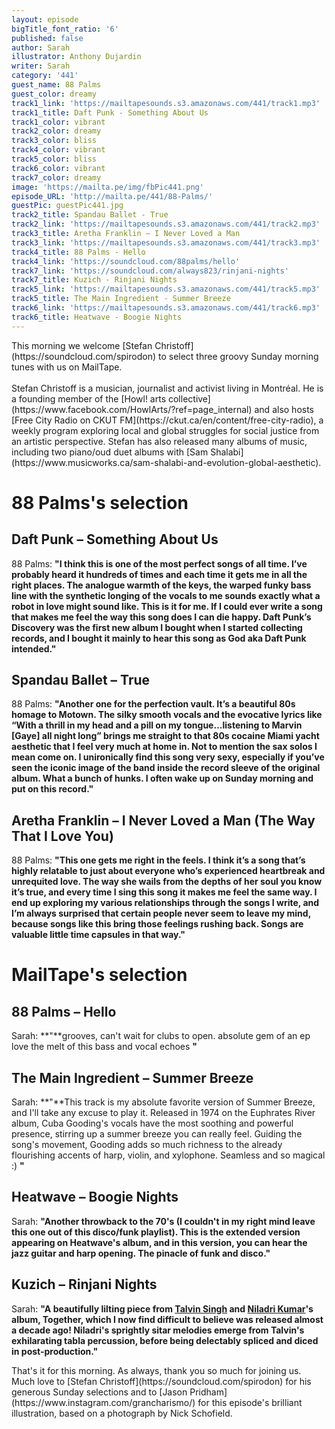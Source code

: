 ```yaml
---
layout: episode
bigTitle_font_ratio: '6'
published: false
author: Sarah
illustrator: Anthony Dujardin
writer: Sarah
category: '441'
guest_name: 88 Palms
guest_color: dreamy
track1_link: 'https://mailtapesounds.s3.amazonaws.com/441/track1.mp3'
track1_title: Daft Punk - Something About Us
track1_color: vibrant
track2_color: dreamy
track3_color: bliss
track4_color: vibrant
track5_color: bliss
track6_color: vibrant
track7_color: dreamy
image: 'https://mailta.pe/img/fbPic441.png'
episode_URL: 'http://mailta.pe/441/88-Palms/'
guestPic: guestPic441.jpg
track2_title: Spandau Ballet - True
track2_link: 'https://mailtapesounds.s3.amazonaws.com/441/track2.mp3'
track3_title: Aretha Franklin – I Never Loved a Man
track3_link: 'https://mailtapesounds.s3.amazonaws.com/441/track3.mp3'
track4_title: 88 Palms - Hello
track4_link: 'https://soundcloud.com/88palms/hello'
track7_link: 'https://soundcloud.com/always823/rinjani-nights'
track7_title: Kuzich - Rinjani Nights
track5_link: 'https://mailtapesounds.s3.amazonaws.com/441/track5.mp3'
track5_title: The Main Ingredient - Summer Breeze
track6_link: 'https://mailtapesounds.s3.amazonaws.com/441/track6.mp3'
track6_title: Heatwave - Boogie Nights
---
```

<p id="introduction">This morning we welcome [Stefan Christoff](https://soundcloud.com/spirodon) to select three groovy Sunday morning tunes with us on MailTape. 
<br><br>
Stefan Christoff is a musician, journalist and activist living in Montréal. He is a founding member of the [Howl! arts collective](https://www.facebook.com/HowlArts/?ref=page_internal) and also hosts [Free City Radio on CKUT FM](https://ckut.ca/en/content/free-city-radio), a weekly program exploring local and global struggles for social justice from an artistic perspective. Stefan has also released many albums of music, including two piano/oud duet albums with [Sam Shalabi](https://www.musicworks.ca/sam-shalabi-and-evolution-global-aesthetic).  
</p>

# 88 Palms's selection

## Daft Punk – Something About Us
88 Palms: **"**I think this is one of the most perfect songs of all time. I’ve probably heard it hundreds of times and each time it gets me in all the right places. The analogue warmth of the keys, the warped funky bass line with the synthetic longing of the vocals to me sounds exactly what a robot in love might sound like. This is it for me. If I could ever write a song that makes me feel the way this song does I can die happy. Daft Punk’s Discovery was the first new album I bought when I started collecting records, and I bought it mainly to hear this song as God aka Daft Punk intended.**"**

## Spandau Ballet – True
88 Palms: **"**Another one for the perfection vault. It’s a beautiful 80s homage to Motown. The silky smooth vocals and the evocative lyrics like “With a thrill in my head and a pill on my tongue…listening to Marvin [Gaye] all night long” brings me straight to that 80s cocaine Miami yacht aesthetic that I feel very much at home in. Not to mention the sax solos I mean come on. I unironically find this song very sexy, especially if you’ve seen the iconic image of the band inside the record sleeve of the original album. What a bunch of hunks. I often wake up on Sunday morning and put on this record.**"**

## Aretha Franklin – I Never Loved a Man (The Way That I Love You) 
88 Palms: **"**This one gets me right in the feels. I think it’s a song that’s highly relatable to just about everyone who’s experienced heartbreak and unrequited love. The way she wails from the depths of her soul you know it’s true, and every time I sing this song it makes me feel the same way. I end up exploring my various relationships through the songs I write, and I’m always surprised that certain people never seem to leave my mind, because songs like this bring those feelings rushing back. Songs are valuable little time capsules in that way.**"**


# MailTape's selection

## 88 Palms  – Hello
Sarah: **"**grooves, can't wait for clubs to open. absolute gem of an ep
love the melt of this bass and vocal echoes 
**"**

## The Main Ingredient – Summer Breeze
Sarah: **"**This track is my absolute favorite version of Summer Breeze, and I'll take any excuse to play it. Released in 1974 on the Euphrates River album, Cuba Gooding's vocals have the most soothing and powerful presence, stirring up a summer breeze you can really feel. Guiding the song's movement, Gooding adds so much richness to the already flourishing accents of harp, violin, and xylophone. Seamless and so magical :) **"**

## Heatwave – Boogie Nights
Sarah: **"**Another throwback to the 70's (I couldn't in my right mind leave this one out of this disco/funk playlist). This is the extended version appearing on Heatwave's album, and in this version, you can hear the jazz guitar and harp opening. The pinacle of funk and disco.**"**

## Kuzich – Rinjani Nights
Sarah: **"**A beautifully lilting piece from [Talvin Singh](https://www.instagram.com/talvinsinghmusic/?hl=en) and [Niladri Kumar](https://www.niladrikumar.com/)'s album, Together, which I now find difficult to believe was released almost a decade ago! Niladri's sprightly sitar melodies emerge from Talvin's exhilarating tabla percussion, before being 
delectably spliced and diced in post-production.**"**


<p id="outroduction">That's it for this morning. As always, thank you so much for joining us. Much love to [Stefan Christoff](https://soundcloud.com/spirodon) for his generous Sunday selections and to [Jason Pridham](https://www.instagram.com/grancharismo/) for this episode's brilliant illustration, based on a photograph by Nick Schofield.</p>
